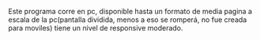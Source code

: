 Este programa corre en pc, disponible hasta un formato de media pagina a escala de la pc(pantalla dividida, menos a eso se romperá, no fue creada para moviles) tiene un nivel de responsive moderado.